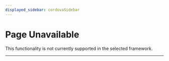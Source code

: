 ```yaml
---
displayed_sidebar: cordovaSidebar
---
```


# Page Unavailable

This functionality is not currently supported in the selected framework.

---
